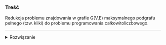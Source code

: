 ### Treść
Redukcja problemu znajdowania w grafie G(V,E) maksymalnego podgrafu pełnego (tzw. kliki) do problemu programowania całkowitoliczbowego.

------
<details><summary>Rozwiązanie</summary>
<p>

